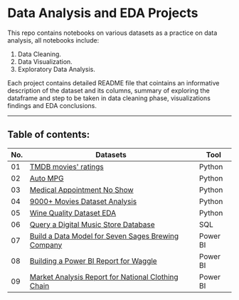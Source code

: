 # Data Analysis and EDA Projects
This repo contains notebooks on various datasets as a practice on data analysis, all notebooks include:

1. Data Cleaning.
2. Data Visualization.
3. Exploratory Data Analysis.

Each project contains detailed README file that cointains an informative description of the dataset and its columns, 
summary of exploring the dataframe and step to be taken in data cleaning phase, visualizations findings and EDA conclusions.  

---

## Table of contents:
| No. 	| Datasets 																										| Tool   	|
|---	| ---      																										| ---	 	|	
|01		|[TMDB movies' ratings](/01-TMDB-Dataset-Analysis)																| Python 	|
|02		|[Auto MPG](/02-Auto-MPG-Dataset-Analysis)																		| Python 	|
|03		|[Medical Appointment No Show](/03-Medical-Appointment-No-Show)													| Python 	|
|04		|[9000+ Movies Dataset Analysis](/04-9000+-Movies-Dataset-Analysis)												| Python 	|
|05		|[Wine Quality Dataset EDA](/05-Wine-Quality-Dataset)															| Python 	|
|06 	|[Query a Digital Music Store Database](/06-Query-a-Digital-Music-Store-Database) 								| SQL	 	|	
| 07	|[Build a Data Model for Seven Sages Brewing Company](/07-Create-a-Data-Model-for-Seven-Sages-Brewing-Company/) | Power BI  |
| 08  	|[Building a Power BI Report for Waggle](/08-Building-Power-BI-Report-for-Waggle/) 								| Power BI  |
| 09 	|[Market Analysis Report for National Clothing Chain](/09-Market-Analysis-Report-for-National-Clothing-Chain/)	| Power BI  |
					